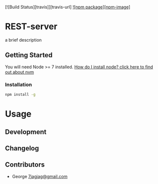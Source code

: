 [![Build Status][travis]][travis-url]
[![npm package][npm-image]](npm-url)
# REST-server
a brief description

## Getting Started
You will need Node >= 7 installed. [How do I install node? click here to find out about nvm](https://github.com/creationix/nvm#installation)

### Installation
```sh
npm install -g 
```

# Usage

## Development
<!--
Fork, then clone the repo:
```sh
git clone https://github.com/your-username/REST-server.git
cd REST-server
git remote set-url g3 https://github.com/g3org3/REST-server.git
npm install
npm link
REST-server --help
```
-->

## Changelog
<!--
[https://github.com/g3org3/REST-server/blob/master/CHANGELOG.md](https://github.com/g3org3/REST-server/blob/master/CHANGELOG.md)
-->

## Contributors
* George <7jagjag@gmail.com>

<!--
[travis]: https://travis-ci.org/g3org3/REST-server.svg?branch=master
[travis-url]: https://travis-ci.org/g3org3/REST-server
[npm-image]: https://img.shields.io/npm/v/REST-server.svg?style=flat-square
[npm-url]: https://www.npmjs.org/package/REST-server
-->
